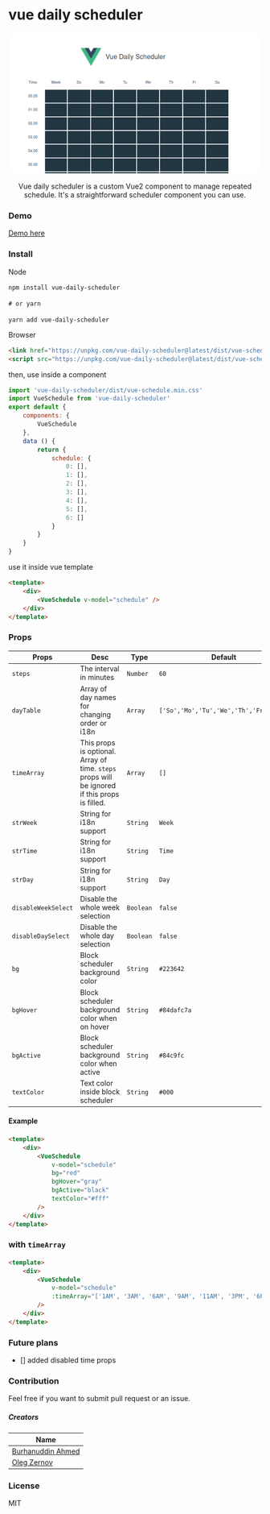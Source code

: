 # vue daily scheduler

<div align='center'>

[![VEDR](./src/assets/preview.png)](.)

Vue daily scheduler is a custom Vue2 component to manage repeated schedule. It's a straightforward scheduler component you can use.

</div>

### Demo

[Demo here](https://vue-daily-schedule.vercel.app/)

### Install
Node
```
npm install vue-daily-scheduler

# or yarn

yarn add vue-daily-scheduler
```
Browser
```html
<link href="https://unpkg.com/vue-daily-scheduler@latest/dist/vue-schedule.min.css" ref="stylesheet" />
<script src="https://unpkg.com/vue-daily-scheduler@latest/dist/vue-schedule.min.js"></script>
```

then, use inside a component
```javascript
import 'vue-daily-scheduler/dist/vue-schedule.min.css'
import VueSchedule from 'vue-daily-scheduler'
export default {
    components: {
        VueSchedule
    },
    data () {
        return {
            schedule: {
                0: [],
                1: [],
                2: [],
                3: [],
                4: [],
                5: [],
                6: []
            }
        }
    }
}
```
use it inside vue template
```html
<template>
    <div>
        <VueSchedule v-model="schedule" />
    </div>
</template>
```

### Props
|Props|Desc|Type|Default|
|---|---|---|---|
|`steps`|The interval in minutes|`Number`|`60`|
|`dayTable`|Array of day names for changing order or i18n|`Array`|`['So','Mo','Tu','We','Th','Fr','Sa']`|
|`timeArray`|This props is optional. Array of time. `steps` props will be ignored if this props is filled.|`Array`|`[]`|
|`strWeek`|String for i18n support|`String`|`Week`|
|`strTime`|String for i18n support|`String`|`Time`|
|`strDay`|String for i18n support|`String`|`Day`|
|`disableWeekSelect`|Disable the whole week selection|`Boolean`|`false`|
|`disableDaySelect`|Disable the whole day selection|`Boolean`|`false`|
|`bg`|Block scheduler background color|`String`|`#223642`|
|`bgHover`|Block scheduler background color when on hover|`String`|`#84dafc7a`|
|`bgActive`|Block scheduler background color when active|`String`|`#84c9fc`|
|`textColor`|Text color inside block scheduler|`String`|`#000`|
#### Example
```html
<template>
    <div>
        <VueSchedule 
            v-model="schedule" 
            bg="red"
            bgHover="gray"
            bgActive="black"
            textColor="#fff"
        />
    </div>
</template>
```

### with `timeArray`
```html
<template>
    <div>
        <VueSchedule 
            v-model="schedule" 
            :timeArray="['1AM', '3AM', '6AM', '9AM', '11AM', '3PM', '6PM', '9PM', '11PM']"
        />
    </div>
</template>
```
### Future plans
- [] added disabled time props


### Contribution
Feel free if you want to submit pull request or an issue.

##### Creators
|Name|
|---|
|[Burhanuddin Ahmed](https://github.com/burhanahmeed/)|
|[Oleg Zernov](https://github.com/sawyer3273)|

### License
 MIT
